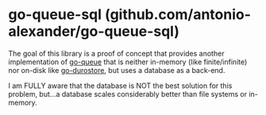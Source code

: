 # go-queue-sql (github.com/antonio-alexander/go-queue-sql)

The goal of this library is a proof of concept that provides another implementation of [go-queue](github.com/antonio-alexander/go-queue-sql) that is neither in-memory (like finite/infinite) nor on-disk like [go-durostore](github.com/antonio-alexander/go-durostore), but uses a database as a back-end.

I am FULLY aware that the database is NOT the best solution for this problem, but...a database scales considerably better than file systems or in-memory.
